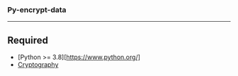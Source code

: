 ### Py-encrypt-data
---
## Required
* [Python >= 3.8][https://www.python.org/]
* [Cryptography][link]




[link]: https://pypi.org/project/cryptography/
